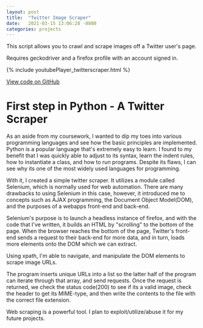 ```yaml
---
layout: post
title:  "Twitter Image Scraper"
date:   2021-03-15 13:06:28 -0800
categories: projects
---
```


This script allows you to crawl and scrape images off a Twitter user's page. 

Requires geckodriver and a firefox profile with an account signed in.

{% include youtubePlayer_twitterscraper.html %}

[View code on GitHub](https://github.com/zxtsubxu/ez-twitterdl)


# First step in Python - A Twitter Scraper

As an aside from my coursework, I wanted to dip my toes into various programming languages and see how the basic principles are implemented. Python is a popular language that's extremely easy to learn. I found to my benefit that I was quickly able to adjust to its syntax, learn the indent rules, how to instantiate a class, and how to run programs. 
Despite its flaws, I can see why its one of the most widely used languages for programming.

With it, I created a simple twitter scraper. It utilizes a module called Selenium, which is normally used for web automation. There are many drawbacks to using Selenium in this case, however, it introduced me to concepts such as AJAX programming, the Document Object Model(DOM), and the purposes of a webapps front-end and back-end. 

Selenium's purpose is to launch a headless instance of firefox, and with the code that I've written, it builds an HTML by "scrolling" to the bottom of the page. When the browser reaches the bottom of the page, Twitter's front-end sends a request to their back-end for more data, and in turn, loads more elements onto the DOM which we can extract.

Using xpath, I'm able to navigate, and manipulate the DOM elements to scrape image URLs.

The program inserts unique URLs into a list so the latter half of the program can iterate through that array, and send requests. Once the request is returned, we check the status code(200) to see if its a valid image, check the header to get its MIME-type, and then write the contents to the file with the correct file extension.

Web scraping is a powerful tool. I plan to exploit/utilize/abuse it for my future projects. 